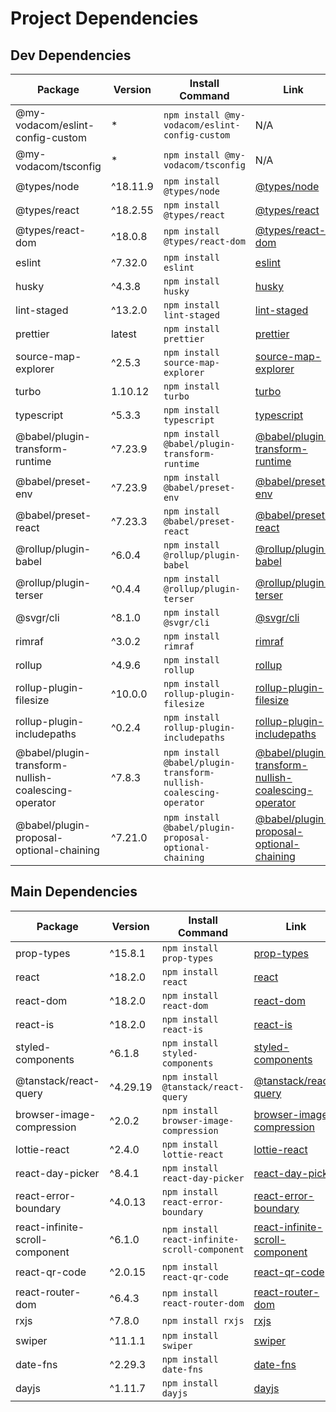 # Project Dependencies

## Dev Dependencies

| Package                                  | Version       | Install Command                                              | Link                                                                                     |
|------------------------------------------|---------------|--------------------------------------------------------------|------------------------------------------------------------------------------------------|
| @my-vodacom/eslint-config-custom         | *             | ```npm install @my-vodacom/eslint-config-custom```           | N/A                                                                                      |
| @my-vodacom/tsconfig                     | *             | ```npm install @my-vodacom/tsconfig```                       | N/A                                                                                      |
| @types/node                              | ^18.11.9      | ```npm install @types/node```                                | [@types/node](https://www.npmjs.com/package/@types/node)                                 |
| @types/react                             | ^18.2.55      | ```npm install @types/react```                               | [@types/react](https://www.npmjs.com/package/@types/react)                               |
| @types/react-dom                         | ^18.0.8       | ```npm install @types/react-dom```                           | [@types/react-dom](https://www.npmjs.com/package/@types/react-dom)                       |
| eslint                                   | ^7.32.0       | ```npm install eslint```                                     | [eslint](https://www.npmjs.com/package/eslint)                                           |
| husky                                    | ^4.3.8        | ```npm install husky```                                      | [husky](https://www.npmjs.com/package/husky)                                             |
| lint-staged                              | ^13.2.0       | ```npm install lint-staged```                                | [lint-staged](https://www.npmjs.com/package/lint-staged)                                 |
| prettier                                 | latest        | ```npm install prettier```                                   | [prettier](https://www.npmjs.com/package/prettier)                                       |
| source-map-explorer                      | ^2.5.3        | ```npm install source-map-explorer```                        | [source-map-explorer](https://www.npmjs.com/package/source-map-explorer)                 |
| turbo                                    | 1.10.12       | ```npm install turbo```                                      | [turbo](https://www.npmjs.com/package/turbo)                                             |
| typescript                               | ^5.3.3        | ```npm install typescript```                                 | [typescript](https://www.npmjs.com/package/typescript)                                   |
| @babel/plugin-transform-runtime          | ^7.23.9       | ```npm install @babel/plugin-transform-runtime```            | [@babel/plugin-transform-runtime](https://www.npmjs.com/package/@babel/plugin-transform-runtime)|
| @babel/preset-env                        | ^7.23.9       | ```npm install @babel/preset-env```                          | [@babel/preset-env](https://www.npmjs.com/package/@babel/preset-env)                     |
| @babel/preset-react                      | ^7.23.3       | ```npm install @babel/preset-react```                        | [@babel/preset-react](https://www.npmjs.com/package/@babel/preset-react)                 |
| @rollup/plugin-babel                     | ^6.0.4        | ```npm install @rollup/plugin-babel```                       | [@rollup/plugin-babel](https://www.npmjs.com/package/@rollup/plugin-babel)               |
| @rollup/plugin-terser                    | ^0.4.4        | ```npm install @rollup/plugin-terser```                      | [@rollup/plugin-terser](https://www.npmjs.com/package/@rollup/plugin-terser)             |
| @svgr/cli                                | ^8.1.0        | ```npm install @svgr/cli```                                  | [@svgr/cli](https://www.npmjs.com/package/@svgr/cli)                                     |
| rimraf                                   | ^3.0.2        | ```npm install rimraf```                                     | [rimraf](https://www.npmjs.com/package/rimraf)                                           |
| rollup                                   | ^4.9.6        | ```npm install rollup```                                     | [rollup](https://www.npmjs.com/package/rollup)                                           |
| rollup-plugin-filesize                   | ^10.0.0       | ```npm install rollup-plugin-filesize```                     | [rollup-plugin-filesize](https://www.npmjs.com/package/rollup-plugin-filesize)           |
| rollup-plugin-includepaths               | ^0.2.4        | ```npm install rollup-plugin-includepaths```                 | [rollup-plugin-includepaths](https://www.npmjs.com/package/rollup-plugin-includepaths)   |
| @babel/plugin-transform-nullish-coalescing-operator | ^7.8.3       | ```npm install @babel/plugin-transform-nullish-coalescing-operator``` | [@babel/plugin-transform-nullish-coalescing-operator](https://www.npmjs.com/package/@babel/plugin-transform-nullish-coalescing-operator) |
| @babel/plugin-proposal-optional-chaining | ^7.21.0       | ```npm install @babel/plugin-proposal-optional-chaining```  | [@babel/plugin-proposal-optional-chaining](https://www.npmjs.com/package/@babel/plugin-proposal-optional-chaining) |

## Main Dependencies

| Package                                  | Version       | Install Command                                              | Link                                                                                     |
|------------------------------------------|---------------|--------------------------------------------------------------|------------------------------------------------------------------------------------------|
| prop-types                               | ^15.8.1       | ```npm install prop-types```                                 | [prop-types](https://www.npmjs.com/package/prop-types)                                   |
| react                                    | ^18.2.0       | ```npm install react```                                      | [react](https://www.npmjs.com/package/react)                                             |
| react-dom                                | ^18.2.0       | ```npm install react-dom```                                  | [react-dom](https://www.npmjs.com/package/react-dom)                                     |
| react-is                                 | ^18.2.0       | ```npm install react-is```                                   | [react-is](https://www.npmjs.com/package/react-is)                                       |
| styled-components                        | ^6.1.8        | ```npm install styled-components```                          | [styled-components](https://www.npmjs.com/package/styled-components)                     |
| @tanstack/react-query                    | ^4.29.19      | ```npm install @tanstack/react-query```                      | [@tanstack/react-query](https://www.npmjs.com/package/@tanstack/react-query)             |
| browser-image-compression                | ^2.0.2        | ```npm install browser-image-compression```                  | [browser-image-compression](https://www.npmjs.com/package/browser-image-compression)     |
| lottie-react                             | ^2.4.0        | ```npm install lottie-react```                               | [lottie-react](https://www.npmjs.com/package/lottie-react)                               |
| react-day-picker                         | ^8.4.1        | ```npm install react-day-picker```                           | [react-day-picker](https://www.npmjs.com/package/react-day-picker)                       |
| react-error-boundary                     | ^4.0.13       | ```npm install react-error-boundary```                       | [react-error-boundary](https://www.npmjs.com/package/react-error-boundary)               |
| react-infinite-scroll-component          | ^6.1.0        | ```npm install react-infinite-scroll-component```            | [react-infinite-scroll-component](https://www.npmjs.com/package/react-infinite-scroll-component)|
| react-qr-code                            | ^2.0.15       | ```npm install react-qr-code```                              | [react-qr-code](https://www.npmjs.com/package/react-qr-code)                             |
| react-router-dom                         | ^6.4.3        | ```npm install react-router-dom```                           | [react-router-dom](https://www.npmjs.com/package/react-router-dom)                       |
| rxjs                                     | ^7.8.0        | ```npm install rxjs```                                       | [rxjs](https://www.npmjs.com/package/rxjs)                                               |
| swiper                                   | ^11.1.1       | ```npm install swiper```                                     | [swiper](https://www.npmjs.com/package/swiper)                                           |
| date-fns                                 | ^2.29.3       | ```npm install date-fns```                                   | [date-fns](https://www.npmjs.com/package/date-fns)                                       |
| dayjs                                    | ^1.11.7       | ```npm install dayjs```                                      | [dayjs](https://www.npmjs.com/package/dayjs)                                             |
